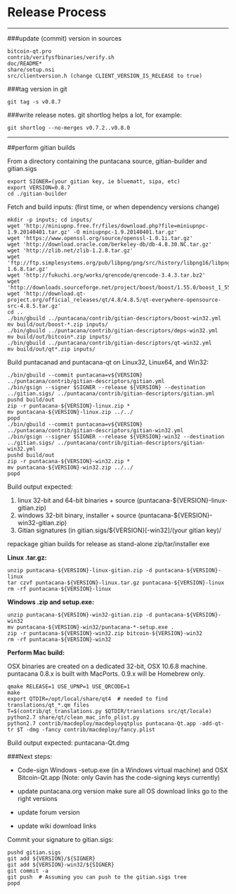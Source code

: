 Release Process
====================

* * *

###update (commit) version in sources


	bitcoin-qt.pro
	contrib/verifysfbinaries/verify.sh
	doc/README*
	share/setup.nsi
	src/clientversion.h (change CLIENT_VERSION_IS_RELEASE to true)

###tag version in git

	git tag -s v0.8.7

###write release notes. git shortlog helps a lot, for example:

	git shortlog --no-merges v0.7.2..v0.8.0

* * *

##perform gitian builds

 From a directory containing the puntacana source, gitian-builder and gitian.sigs
  
	export SIGNER=(your gitian key, ie bluematt, sipa, etc)
	export VERSION=0.8.7
	cd ./gitian-builder

 Fetch and build inputs: (first time, or when dependency versions change)

	mkdir -p inputs; cd inputs/
	wget 'http://miniupnp.free.fr/files/download.php?file=miniupnpc-1.9.20140401.tar.gz' -O miniupnpc-1.9.20140401.tar.gz'
	wget 'https://www.openssl.org/source/openssl-1.0.1i.tar.gz'
	wget 'http://download.oracle.com/berkeley-db/db-4.8.30.NC.tar.gz'
	wget 'http://zlib.net/zlib-1.2.8.tar.gz'
	wget 'ftp://ftp.simplesystems.org/pub/libpng/png/src/history/libpng16/libpng-1.6.8.tar.gz'
	wget 'http://fukuchi.org/works/qrencode/qrencode-3.4.3.tar.bz2'
	wget 'http://downloads.sourceforge.net/project/boost/boost/1.55.0/boost_1_55_0.tar.bz2'
	wget 'http://download.qt-project.org/official_releases/qt/4.8/4.8.5/qt-everywhere-opensource-src-4.8.5.tar.gz'
	cd ..
	./bin/gbuild ../puntacana/contrib/gitian-descriptors/boost-win32.yml
	mv build/out/boost-*.zip inputs/
	./bin/gbuild ../puntacana/contrib/gitian-descriptors/deps-win32.yml
	mv build/out/bitcoin*.zip inputs/
	./bin/gbuild ../puntacana/contrib/gitian-descriptors/qt-win32.yml
	mv build/out/qt*.zip inputs/

 Build puntacanad and puntacana-qt on Linux32, Linux64, and Win32:
  
	./bin/gbuild --commit puntacana=v${VERSION} ../puntacana/contrib/gitian-descriptors/gitian.yml
	./bin/gsign --signer $SIGNER --release ${VERSION} --destination ../gitian.sigs/ ../puntacana/contrib/gitian-descriptors/gitian.yml
	pushd build/out
	zip -r puntacana-${VERSION}-linux.zip *
	mv puntacana-${VERSION}-linux.zip ../../
	popd
	./bin/gbuild --commit puntacana=v${VERSION} ../puntacana/contrib/gitian-descriptors/gitian-win32.yml
	./bin/gsign --signer $SIGNER --release ${VERSION}-win32 --destination ../gitian.sigs/ ../puntacana/contrib/gitian-descriptors/gitian-win32.yml
	pushd build/out
	zip -r puntacana-${VERSION}-win32.zip *
	mv puntacana-${VERSION}-win32.zip ../../
	popd

  Build output expected:

  1. linux 32-bit and 64-bit binaries + source (puntacana-${VERSION}-linux-gitian.zip)
  2. windows 32-bit binary, installer + source (puntacana-${VERSION}-win32-gitian.zip)
  3. Gitian signatures (in gitian.sigs/${VERSION}[-win32]/(your gitian key)/

repackage gitian builds for release as stand-alone zip/tar/installer exe

**Linux .tar.gz:**

	unzip puntacana-${VERSION}-linux-gitian.zip -d puntacana-${VERSION}-linux
	tar czvf puntacana-${VERSION}-linux.tar.gz puntacana-${VERSION}-linux
	rm -rf puntacana-${VERSION}-linux

**Windows .zip and setup.exe:**

	unzip puntacana-${VERSION}-win32-gitian.zip -d puntacana-${VERSION}-win32
	mv puntacana-${VERSION}-win32/puntacana-*-setup.exe .
	zip -r puntacana-${VERSION}-win32.zip bitcoin-${VERSION}-win32
	rm -rf puntacana-${VERSION}-win32

**Perform Mac build:**

  OSX binaries are created on a dedicated 32-bit, OSX 10.6.8 machine.
  puntacana 0.8.x is built with MacPorts.  0.9.x will be Homebrew only.

	qmake RELEASE=1 USE_UPNP=1 USE_QRCODE=1
	make
	export QTDIR=/opt/local/share/qt4  # needed to find translations/qt_*.qm files
	T=$(contrib/qt_translations.py $QTDIR/translations src/qt/locale)
	python2.7 share/qt/clean_mac_info_plist.py
	python2.7 contrib/macdeploy/macdeployqtplus puntacana-Qt.app -add-qt-tr $T -dmg -fancy contrib/macdeploy/fancy.plist

 Build output expected: puntacana-Qt.dmg

###Next steps:

* Code-sign Windows -setup.exe (in a Windows virtual machine) and
  OSX Bitcoin-Qt.app (Note: only Gavin has the code-signing keys currently)

* update puntacana.org version
  make sure all OS download links go to the right versions

* update forum version

* update wiki download links

Commit your signature to gitian.sigs:

	pushd gitian.sigs
	git add ${VERSION}/${SIGNER}
	git add ${VERSION}-win32/${SIGNER}
	git commit -a
	git push  # Assuming you can push to the gitian.sigs tree
	popd

